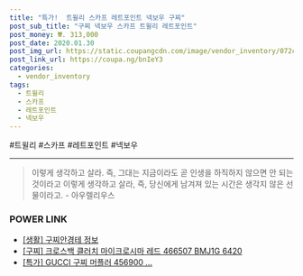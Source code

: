 ```yaml
--- 
title: "특가!  트윌리 스카프 레트포인트 넥보우 구찌" 
post_sub_title: "구찌 넥보우 스카프 트윌리 레트포인트" 
post_money: ₩. 313,000 
post_date: 2020.01.30 
post_img_url: https://static.coupangcdn.com/image/vendor_inventory/072c/513c40ee54717f8212cac4174c0bef507c41c3d1597955d5aec8326d4316.jpg 
post_link_url: https://coupa.ng/bnIeY3 
categories: 
  - vendor_inventory 
tags: 
  - 트윌리 
  - 스카프 
  - 레트포인트 
  - 넥보우 
--- 
```

  #트윌리 #스카프 #레트포인트 #넥보우 
<hr> 

> 이렇게 생각하고 살라. 즉, 그대는 지금이라도 곧 인생을 하직하지 않으면 안 되는 것이라고 이렇게 생각하고 살라, 즉, 당신에게 남겨져 있는 시간은 생각지 않은 선물이라고. - 아우렐리우스 


### POWER LINK

* <a href="https://blog.naver.com/sakai111/221759930428" target="_blank"> [생활] 구찌안경테 정보 </a>
* <a href="https://blog.naver.com/sakai111/221784681870" target="_blank">[구찌] 크로스백 클러치 마이크로시마 레드 466507 BMJ1G 6420</a>
* <a href="https://blog.naver.com/santokki14/221790796706" target="_blank">[특가] GUCCI 구찌 머플러 456900 ...</a>

